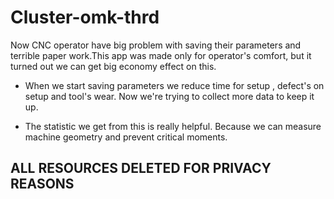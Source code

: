 # Cluster-omk-thrd
Now CNC operator have big problem with saving their parameters and terrible paper work.This app was made only for operator's comfort, but it turned out we can get big economy effect on this. 

- When we start saving parameters we reduce time for setup , defect's on setup and tool's wear. Now we're trying to collect more data to keep it up.

- The statistic we get from this is really helpful. Because we can measure machine geometry and prevent critical moments.

## ALL RESOURCES DELETED FOR PRIVACY REASONS

